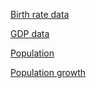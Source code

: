 [Birth rate data](https://data.worldbank.org/indicator/SP.DYN.CBRT.IN?end=1977&name_desc=false&start=1968&view=chart)


[GDP data](https://data.worldbank.org/data-catalog/gdp-ranking-table)

[Population](https://data.worldbank.org/indicator/SP.POP.TOTL)

[Population growth](https://data.worldbank.org/indicator/SP.POP.GROW)